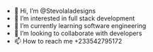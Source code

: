 - 👋 Hi, I’m @Stevolaladesigns
- 👀 I’m interested in full stack development 
- 🌱 I’m currently learning software engineering 
- 💞️ I’m looking to collaborate with developers 
- 📫 How to reach me +233542795172 

<!---
Stevolaladesigns/Stevolaladesigns is a ✨ special ✨ repository because its `README.md` (this file) appears on your GitHub profile.
You can click the Preview link to take a look at your changes.
--->
